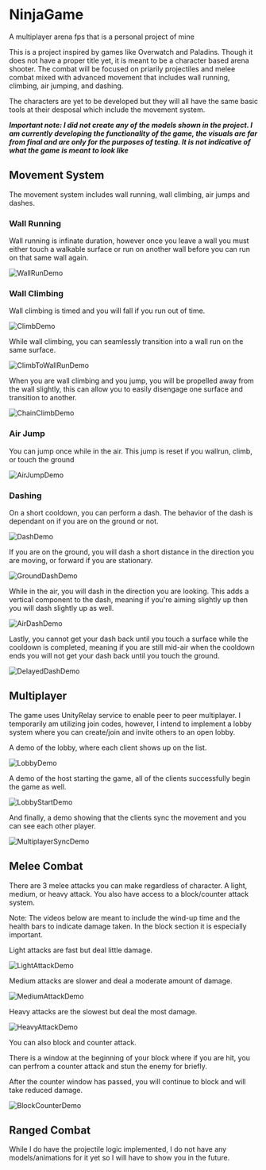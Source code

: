 # NinjaGame
A multiplayer arena fps that is a personal project of mine

This is a project inspired by games like Overwatch and Paladins. Though it does not have a proper title yet, it is meant to be a character based arena shooter. The combat will be focused on priarily projectiles and melee combat mixed with advanced movement that includes wall running, climbing, air jumping, and dashing.

The characters are yet to be developed but they will all have the same basic tools at their desposal which include the movement system.

__*Important note: I did not create any of the models shown in the project. I am currently developing the functionality of the game, the visuals are far from final and are only for the purposes of testing. It is not indicative of what the game is meant to look like*__

## Movement System

The movement system includes wall running, wall climbing, air jumps and dashes.

### Wall Running

Wall running is infinate duration, however once you leave a wall you must either touch a walkable surface or run on another wall before you can run on that same wall again.


![WallRunDemo](https://github.com/tidekiller237/NinjaGame/assets/42755734/5566e831-688f-439d-9a88-e8529a7f2bbc)


### Wall Climbing

Wall climbing is timed and you will fall if you run out of time.


![ClimbDemo](https://github.com/tidekiller237/NinjaGame/assets/42755734/7857db12-e000-496c-96d8-c54011cf42d7)



While wall climbing, you can seamlessly transition into a wall run on the same surface.


![ClimbToWallRunDemo](https://github.com/tidekiller237/NinjaGame/assets/42755734/9e1d0d61-55c6-4127-9f47-3d222163064e)



When you are wall climbing and you jump, you will be propelled away from the wall slightly, this can allow you to easily disengage one surface and transition to another.


![ChainClimbDemo](https://github.com/tidekiller237/NinjaGame/assets/42755734/a1ad3e18-5afc-4fc4-ab3a-e9d9d3646d56)



### Air Jump

You can jump once while in the air. This jump is reset if you wallrun, climb, or touch the ground


![AirJumpDemo](https://github.com/tidekiller237/NinjaGame/assets/42755734/0d5a44fc-359a-4525-b5fd-c967e34be968)



### Dashing

On a short cooldown, you can perform a dash. The behavior of the dash is dependant on if you are on the ground or not.


![DashDemo](https://github.com/tidekiller237/NinjaGame/assets/42755734/83a70ae8-8d81-4e3e-818d-2c40f2626091)



If you are on the ground, you will dash a short distance in the direction you are moving, or forward if you are stationary.


![GroundDashDemo](https://github.com/tidekiller237/NinjaGame/assets/42755734/993aff2e-14b0-4b4e-ad56-5a29a02339f7)



While in the air, you will dash in the direction you are looking. This adds a vertical component to the dash, meaning if you're aiming slightly up then you will dash slightly up as well.


![AirDashDemo](https://github.com/tidekiller237/NinjaGame/assets/42755734/d1cd825f-da0a-4eb7-b201-16e0c9248537)



Lastly, you cannot get your dash back until you touch a surface while the cooldown is completed, meaning if you are still mid-air when the cooldown ends you will not get your dash back until you touch the ground.


![DelayedDashDemo](https://github.com/tidekiller237/NinjaGame/assets/42755734/29b523de-73d9-4ecd-9e5c-204e6c689405)



## Multiplayer

The game uses UnityRelay service to enable peer to peer multiplayer. I temporarily am utilizing join codes, however, I intend to implement a lobby system where you can create/join and invite others to an open lobby.

A demo of the lobby, where each client shows up on the list.


![LobbyDemo](https://github.com/tidekiller237/NinjaGame/assets/42755734/3100c344-34b1-45ec-8e99-20784d51e444)


A demo of the host starting the game, all of the clients successfully begin the game as well.


![LobbyStartDemo](https://github.com/tidekiller237/NinjaGame/assets/42755734/5eb7770b-0ce4-4021-ae50-f30c8480c638)


And finally, a demo showing that the clients sync the movement and you can see each other player.


![MultiplayerSyncDemo](https://github.com/tidekiller237/NinjaGame/assets/42755734/c5121afe-6d6c-47d3-ad4d-ab3fe3ad06ab)



## Melee Combat

There are 3 melee attacks you can make regardless of character. A light, medium, or heavy attack. You also have access to a block/counter attack system.

Note: The videos below are meant to include the wind-up time and the health bars to indicate damage taken. In the block section it is especially important.

Light attacks are fast but deal little damage.


![LightAttackDemo](https://github.com/tidekiller237/NinjaGame/assets/42755734/505dc93b-1c44-48d5-8487-94bd5eb1b9d0)


Medium attacks are slower and deal a moderate amount of damage.


![MediumAttackDemo](https://github.com/tidekiller237/NinjaGame/assets/42755734/5ea3582b-fdbe-461b-bd1b-39720d9a6ec5)


Heavy attacks are the slowest but deal the most damage.


![HeavyAttackDemo](https://github.com/tidekiller237/NinjaGame/assets/42755734/df3867cb-dbfc-4185-8528-b04e7b4d0b1a)


You can also block and counter attack.

There is a window at the beginning of your block where if you are hit, you can perfrom a counter attack and stun the enemy for briefly.


After the counter window has passed, you will continue to block and will take reduced damage.


![BlockCounterDemo](https://github.com/tidekiller237/NinjaGame/assets/42755734/66e88889-ac5a-4e94-8991-0a8b2bf5c3c5)


## Ranged Combat

While I do have the projectile logic implemented, I do not have any models/animations for it yet so I will have to show you in the future.
